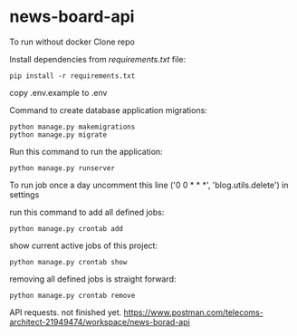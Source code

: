 # news-board-api

To run without docker
Clone repo

Install dependencies from *requirements.txt* file:

    pip install -r requirements.txt

copy .env.example to .env

Command to create database application migrations:

    python manage.py makemigrations
    python manage.py migrate


Run this command to run the application:

    python manage.py runserver

To run job once a day uncomment this line ('0 0 * * *', 'blog.utils.delete')
 in settings 

run this command to add all defined jobs:

    python manage.py crontab add 

show current active jobs of this project:

    python manage.py crontab show

removing all defined jobs is straight forward:

    python manage.py crontab remove

API requests.
not finished yet.
https://www.postman.com/telecoms-architect-21949474/workspace/news-borad-api

